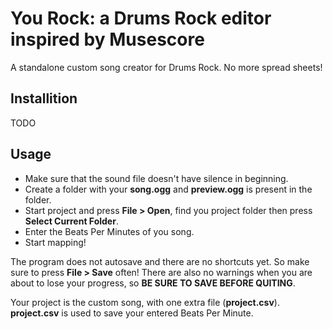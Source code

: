 # You Rock: a Drums Rock editor inspired by Musescore
A standalone custom song creator for Drums Rock. No more spread sheets!

## Installition
TODO

## Usage
- Make sure that the sound file doesn't have silence in beginning.
- Create a folder with your **song.ogg** and **preview.ogg** is present in the folder.
- Start project and press **File > Open**, find you project folder then press **Select Current Folder**.
- Enter the Beats Per Minutes of you song.
- Start mapping!

The program does not autosave and there are no shortcuts yet. So make sure to press **File > Save** often! There are also no warnings when you are about to lose your progress, so **BE SURE TO SAVE BEFORE QUITING**.

Your project is the custom song, with one extra file (**project.csv**). **project.csv** is used to save your entered Beats Per Minute.
